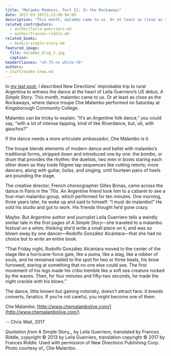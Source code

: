 ```yaml
---
title: "Malambo Madness, Part II: In the Rockaways"
date: 2017-03-30T21:13:00-04:00
description: "This month, malambo came to us. Or at least as close as the Rockaways, where dance troupe Che Malambo performed on Saturday at Kingsborough Community College."
related_contributors:
  - author/leila-guerriero.md
  - author/frances-riddle.md
related_books:
  - book/a-simple-story.md
featured_image:
  file: malambo_blog_2.jpg
  caption:
headerClasses: "vh-75-ns white-70"
authors:
- staff/mieke-chew.md
---
```


In [my last post](http://www.ndbooks.com/article/malambo-madness/), I described New Directions' improbable trip to rural Argentina to witness the dance at the heart of Leila Guerriero’s US debut, _A Simple Story_. This month, malambo came to us. Or at least as close as the Rockaways, where dance troupe Che Malambo performed on Saturday at Kingsborough Community College.

Malambo can be tricky to explain. “It’s an Argentine folk dance,” you could say, “with a lot of intense tapping, kind of like Riverdance, but, uh, with gauchos?”

If the dance needs a more articulate ambassador, Che Malambo is it.

The troupe blends elements of modern dance and ballet with malambo’s traditional forms, stripped down and introduced one by one: the _bombo_, or drum that provides the rhythm; the duelists, two men in boots staring each other down as they trade filigree tap sequences like cutting retorts; more dancers, along with guitar, bolas, and singing, until fourteen pairs of heels are pounding the stage.

The creative director, French choreographer Gilles Brinas, came across the dance in Paris in the '70s. An Argentine friend took him to a cabaret to see a four-man malambo group, which performed for ten minutes. One morning, three years later, he woke up and said to himself: “I must do malambo!” He sold his studio and got to work. His friends thought he’d gone crazy.

Maybe. But Argentine author and journalist Leila Guerriero tells a weirdly similar tale in the first pages of _A Simple Story_—she traveled to a malambo festival on a whim, thinking she’d write a small piece on it, and was so blown away by one dancer—Rodolfo González Alcántara—that she had no choice but to write an entire book.

“That Friday night, Rodolfo González Alcántara moved to the center of the stage like a hurricane-force gale, like a puma, like a stag, like a robber of souls, and he remained nailed to the spot for two or three beats, his brow furrowed, staring at something that no one else could see. The first movement of his legs made his cribo tremble like a soft sea creature rocked by the waves. Then, for four minutes and fifty-two seconds, he made the night crackle with his blows.”

The dance, little known but gaining notoriety, doesn’t attract fans: it breeds converts, fanatics. If you’re not careful, you might become one of them.

Che Malambo: [http://www.chemalambolive.com/](http://www.chemalambolive.com/)

-- Chris Wait, 2017

_Quotation from_ A Simple Story_, by Leila Guerriero, translated by Frances Riddle, copyright © 2013 by Leila Guerriero, translation copyright © 2017 by Frances Riddle. Used with permission of New Directions Publishing Corp. Photo courtesy of_ Che Malambo.
